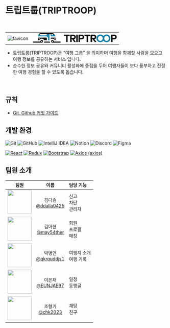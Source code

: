 # 트립트룹(TRIPTROOP) 

<br/>

<table>
  <tbody>
    <tr>
      <td>
        <img src="https://avatars.githubusercontent.com/u/168394855?s=200&v=4" height="150" alt="favicon">
      </td>
      <td>
        <picture>
          <source media="(prefers-color-scheme: dark)" srcset="https://github.com/2024-TikiTaka/.github/blob/main/Logo/logo_triptroop_horizontal_darkmode.png?raw=true">
          <img src="https://github.com/2024-TikiTaka/.github/blob/main/Logo/logo_triptroop_horizontal_lightmode.png?raw=true" height="30">
        </picture>
      </td>
    </tr>
  </tbody>
</table>

- 트립트룹(TRIPTROOP)은 “여행 그룹” 을 의미하며 여행을 함께할 사람을 모으고 여행 정보를 공유하는 서비스 입니다.
- 순수한 정보 공유와 커뮤니티 활성화에 중점을 두어 여행자들이 보다 풍부하고 진정한 여행 경험을 할 수 있도록 돕습니다.

<br/>

## 규칙

-   [Git, Github 커밋 가이드](https://github.com/2024-TikiTaka/fe-triptroop/wiki/%EC%BB%A4%EB%B0%8B-%EA%B0%80%EC%9D%B4%EB%93%9C)

## 개발 환경

![Git](https://img.shields.io/badge/Git-F05032?style=flat-square&logo=git&logoColor=white)
![GitHub](https://img.shields.io/badge/GitHub-181717?style=flat-square&logo=github&logoColor=white)
![IntelliJ IDEA](https://img.shields.io/badge/IntelliJ_IDEA-000000?style=flat-square&logo=intellij-idea&logoColor=white)
![Notion](https://img.shields.io/badge/Notion-000000?style=flat-square&logo=notion&logoColor=white)
![Discord](https://img.shields.io/badge/Discord-5865F2?style=flat-square&logo=discord&logoColor=white)
![Figma](https://img.shields.io/badge/Figma-F24E1E?style=flat-square&logo=figma&logoColor=white)

[![React](https://img.shields.io/badge/React-007396?style=flat-square&logo=react&logoColor=white)](https://facebook.github.io/react/)
[![Redux](https://img.shields.io/badge/Redux-764ABC?style=flat-square&logo=redux&logoColor=white)](https://redux.js.org/)
[![Bootstrap](https://img.shields.io/badge/Bootstrap-563C79?style=flat-square&logo=bootstrap&logoColor=white)](https://getbootstrap.com/)
[![Axios (axios)](https://img.shields.io/badge/Axios-ffffff?style=flat-square&logo=axios&logoColor=671ddf)](https://axios-http.com/)

## 팀원 소개
| 팀원 | 이름 | 담당 기능 |
|:--------------:|:--------------:|:--------------|
| [<img src="https://avatars.githubusercontent.com/u/154950177?v=4"      height=75 width=75> ](https://github.com/ddalla0425)  | 김다솔 <br/> [@ddalla0425](https://github.com/ddalla0425) |  신고<br> 차단<br> 관리자 |
| [<img src="https://avatars.githubusercontent.com/u/42160693?s=96&v=4"  height=75 width=75> ](https://github.com/may54ther)   | 김아현 <br/> [@may54ther](https://github.com/may54ther) |  회원<br> 프로필<br> 매칭 |
| [<img src="https://avatars.githubusercontent.com/u/154950075?s=60&v=4" height=75 width=75> ](https://github.com/qkrquddjs1)  | 박병언 <br/> [@qkrquddjs1](https://github.com/qkrquddjs1) |  여행지 소개<br> 여행 기록 |
| [<img src="https://avatars.githubusercontent.com/u/154950170?v=4"      height=75 width=75> ](https://github.com/EUNJAE97)    | 이은재 <br/> [@EUNJAE97](https://github.com/EUNJAE97) |  일정<br> 동행글 |
| [<img src="https://avatars.githubusercontent.com/u/120306336?v=4"      height=75 width=75> ](https://github.com/chk2023)     | 조형기 <br/> [@chk2023](https://github.com/chk2023) |  채팅<br> 친구 |


<!--

| 김다솔 | 김아현 | 박병언 | 이은재 | 조형기 |    
|:--------------:|:--------------:|:--------------:|:--------------:|:--------------:| 
| [<img src="https://avatars.githubusercontent.com/u/154950177?v=4" height=100 width=100> <br/> @ddalla0425](https://github.com/ddalla0425) |[<img src="https://avatars.githubusercontent.com/u/42160693?s=96&v=4" height=100 width=100> <br/> @may54ther](https://github.com/may54ther) | [<img src="https://avatars.githubusercontent.com/u/154950075?s=60&v=4" height=100 width=100> <br/> @qkrquddjs1](https://github.com/qkrquddjs1) | [<img src="https://avatars.githubusercontent.com/u/154950170?v=4" height=100 width=100> <br/> @EUNJAE97](https://github.com/EUNJAE97) |[<img src="https://avatars.githubusercontent.com/u/120306336?v=4" height=100 width=100> <br/> @chk2023](https://github.com/chk2023) |
| 신고, 차단, 관리자 |  회원, 매칭 | 여행지 소개, 여행 기록 | 일정, 동행글 | 채팅, 친구  |


## 주요 기능

## 프로젝트 구조

## ERD

## 개선 목표

## 트러블 슈팅

## 프로젝트 후기
-->

